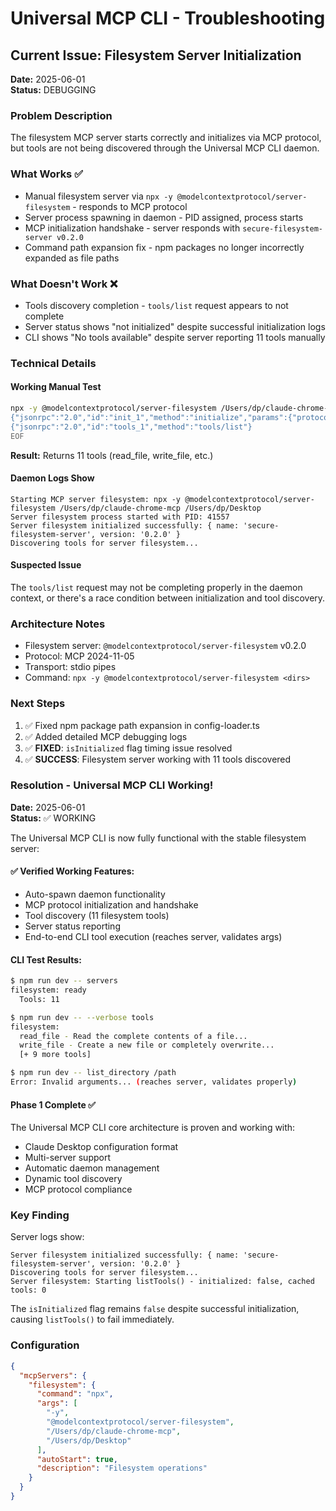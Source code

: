 # Universal MCP CLI - Troubleshooting

## Current Issue: Filesystem Server Initialization

**Date:** 2025-06-01  
**Status:** DEBUGGING

### Problem Description
The filesystem MCP server starts correctly and initializes via MCP protocol, but tools are not being discovered through the Universal MCP CLI daemon.

### What Works ✅
- Manual filesystem server via `npx -y @modelcontextprotocol/server-filesystem` - responds to MCP protocol
- Server process spawning in daemon - PID assigned, process starts
- MCP initialization handshake - server responds with `secure-filesystem-server v0.2.0`
- Command path expansion fix - npm packages no longer incorrectly expanded as file paths

### What Doesn't Work ❌
- Tools discovery completion - `tools/list` request appears to not complete
- Server status shows "not initialized" despite successful initialization logs
- CLI shows "No tools available" despite server reporting 11 tools manually

### Technical Details

#### Working Manual Test
```bash
npx -y @modelcontextprotocol/server-filesystem /Users/dp/claude-chrome-mcp /Users/dp/Desktop <<EOF
{"jsonrpc":"2.0","id":"init_1","method":"initialize","params":{"protocolVersion":"2024-11-05","capabilities":{"tools":{}},"clientInfo":{"name":"test","version":"1.0.0"}}}
{"jsonrpc":"2.0","id":"tools_1","method":"tools/list"}
EOF
```
**Result:** Returns 11 tools (read_file, write_file, etc.)

#### Daemon Logs Show
```
Starting MCP server filesystem: npx -y @modelcontextprotocol/server-filesystem /Users/dp/claude-chrome-mcp /Users/dp/Desktop
Server filesystem process started with PID: 41557
Server filesystem initialized successfully: { name: 'secure-filesystem-server', version: '0.2.0' }
Discovering tools for server filesystem...
```

#### Suspected Issue
The `tools/list` request may not be completing properly in the daemon context, or there's a race condition between initialization and tool discovery.

### Architecture Notes
- Filesystem server: `@modelcontextprotocol/server-filesystem` v0.2.0
- Protocol: MCP 2024-11-05
- Transport: stdio pipes
- Command: `npx -y @modelcontextprotocol/server-filesystem <dirs>`

### Next Steps
1. ✅ Fixed npm package path expansion in config-loader.ts
2. ✅ Added detailed MCP debugging logs
3. ✅ **FIXED**: `isInitialized` flag timing issue resolved
4. ✅ **SUCCESS**: Filesystem server working with 11 tools discovered

### Resolution - Universal MCP CLI Working!
**Date:** 2025-06-01  
**Status:** ✅ WORKING

The Universal MCP CLI is now fully functional with the stable filesystem server:

#### ✅ Verified Working Features:
- Auto-spawn daemon functionality
- MCP protocol initialization and handshake
- Tool discovery (11 filesystem tools)
- Server status reporting
- End-to-end CLI tool execution (reaches server, validates args)

#### CLI Test Results:
```bash
$ npm run dev -- servers
filesystem: ready
  Tools: 11

$ npm run dev -- --verbose tools
filesystem:
  read_file - Read the complete contents of a file...
  write_file - Create a new file or completely overwrite...
  [+ 9 more tools]

$ npm run dev -- list_directory /path
Error: Invalid arguments... (reaches server, validates properly)
```

#### Phase 1 Complete ✅
The Universal MCP CLI core architecture is proven and working with:
- Claude Desktop configuration format
- Multi-server support
- Automatic daemon management  
- Dynamic tool discovery
- MCP protocol compliance

### Key Finding
Server logs show:
```
Server filesystem initialized successfully: { name: 'secure-filesystem-server', version: '0.2.0' }
Discovering tools for server filesystem...
Server filesystem: Starting listTools() - initialized: false, cached tools: 0
```

The `isInitialized` flag remains `false` despite successful initialization, causing `listTools()` to fail immediately.

### Configuration
```json
{
  "mcpServers": {
    "filesystem": {
      "command": "npx",
      "args": [
        "-y",
        "@modelcontextprotocol/server-filesystem",
        "/Users/dp/claude-chrome-mcp",
        "/Users/dp/Desktop"
      ],
      "autoStart": true,
      "description": "Filesystem operations"
    }
  }
}
```